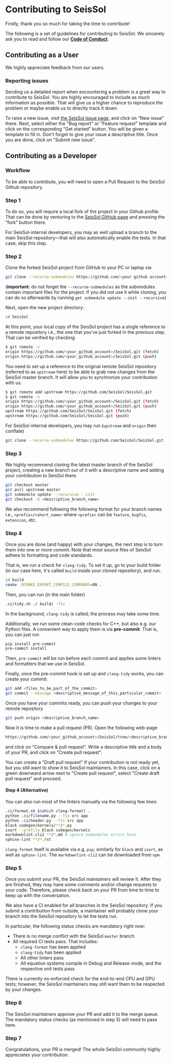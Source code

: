 <!--
    SPDX-FileCopyrightText: 2021 SeisSol Group

    SPDX-License-Identifier: BSD-3-Clause
    SPDX-LicenseComments: Full text under /LICENSE and /LICENSES/

    SPDX-FileContributor: Author lists in /AUTHORS and /CITATION.cff
-->

# Contributing to SeisSol

Firstly, thank you so much for taking the time to contribute!

The following is a set of guidelines for contributing to SeisSol. We sincerely
ask you to read and follow our [**Code of Conduct**](CODE_OF_CONDUCT.md).

## Contributing as a User

We highly appreciate feedback from our users.

### Reporting issues

Sending us a detailed report when encountering a problem is a great way to
contribute to SeisSol. You are highly encouraged to include as much information
as possible. That will give us a higher chance
to reproduce the problem or maybe enable us to directly track it down.

To raise a new issue, visit [the SeisSol Issue page](https://github.com/SeisSol/SeisSol/issues),
and click on "New issue" there. Next, select either the "Bug report" or "Feature
request" template and click on the corresponding "Get started" button.
You will be given a template to fill in.
Don't forget to give your issue a descriptive title.
Once you are done, click on "Submit new issue".

## Contributing as a Developer

### Workflow

To be able to contribute, you will need to open a Pull Request to the
SeisSol Github repository.

### Step 1

To do so, you will require a local fork of the project in your Github profile.
That can be done by venturing to the
[SeisSol GitHub page](https://github.com/SeisSol/SeisSol)
and pressing the “fork” button there.

For SeisSol-internal developers, you may as well upload a branch to the main
SeisSol repository—that will also automatically enable the tests.
In that case, skip this step.

### Step 2

Clone the forked SeisSol project from GitHub to your PC or laptop via

```bash
git clone --recurse-submodules https://github.com/<your github account>/SeisSol.git
```

(**important:** do not forget the `--recurse-submodules` as the submodules
contain important files for the project. If you did not use it while cloning,
you can do so afterwards by running `get submodule update --init --recursive`)

Next, open the new project directory:

```bash
cd SeisSol
```

At this point, your local copy of the SeisSol project has a single reference to
a remote repository i.e., the one that you've just forked in the previous step.
That can be verified by checking

```bash
$ git remote -v
origin https://github.com/<your_github_account>/SeisSol.git (fetch)
origin https://github.com/<your_github_account>/SeisSol.git (push)
```

You need to set up a reference to the original remote SeisSol repository
(referred to as `upstream` here) to be able to grab new changes from the
SeisSol master branch. It will allow you to synchronize your contribution with us.

```bash
$ git remote add upstream https://github.com/SeisSol/SeisSol.git
$ git remote -v
origin https://github.com/<your_github_account>/SeisSol.git (fetch)
origin https://github.com/<your_github_account>/SeisSol.git (push)
upstream https://github.com/SeisSol/SeisSol.git (fetch)
upstream https://github.com/SeisSol/SeisSol.git (push)
```

For SeisSol-internal developers, you may run (`upstream` and `origin` then conflate)

```bash
git clone --recurse-submodules https://github.com/SeisSol/SeisSol.git
```

### Step 3

We highly recommend cloning the latest master branch of the SeisSol project,
creating a new branch out of it with a descriptive name and adding your
contribution to SeisSol there.

```bash
git checkout master
git pull upstream master
git submodule update --recursive --init
git checkout -b <descriptive_branch_name>
```

We also recommend following the following format for your branch names i.e.,
`<prefix>/<short_name>` where `<prefix>` can be `feature`, `bugfix`, `extension`,
etc.

### Step 4

Once you are done (and happy) with your changes, the next step is to turn them
into one or more commit. Note that most source files of SeisSol
adhere to formatting and code standards.

That is, we run a check for `clang-tidy`. To set it up, go to your build
folder (in our case here, it's called `build` inside your cloned repository),
and run.

```bash
cd build
cmake -DCMAKE_EXPORT_COMPILE_COMMANDS=ON .
```

Then, you can run (in the main folder)

```bash
.ci/tidy.sh ./ build/ -fix
```

In the background, `clang-tidy` is called; the process may take some time.

Additionally, we run some clean-code checks for C++,
but also e.g. our Python files. A convenient way to apply them
is via **pre-commit**. That is, you can just run

```bash
pip install pre-commit
pre-commit install
```

Then, `pre-commit` will be run before each commit and applies
some linters and formatters that we use in SeisSol.

Finally, once the pre-commit hook is set up and
`clang-tidy` works, you can create your commit:

```bash
git add <files_to_be_part_of_the_commit>
git commit --message <descriptive_message_of_this_particular_commit>
```

Once you have your commits ready, you can push your changes to your remote repository

```bash
git push origin <descriptive_branch_name>
```

Now it is time to make a pull request (PR). Open the following web-page

```bash
https://github.com/<your_github_account>/SeisSol/tree/<descriptive_branch_name>
```

and click on "Compare & pull request". Write a descriptive title and a body of
your PR, and click on "Create pull request".

You can create a "Draft pull request" If your contribution is not ready yet, but
you still want to show it to SeisSol maintainers. In this case, click on a green
downward arrow next to "Create pull request", select "Create draft pull request"
and proceed.

#### Step 4 (Alternative)

You can also run most of the linters manually via the following few lines:

```bash
.ci/format.sh $(which clang-format) .
python .ci/filename.py --fix src app
python .ci/header.py --fix src app
black codegen/kernels/**/*.py
isort --profile black codegen/kernels
markdownlint-cli2 **/*.md # ignore submodules errors here
sphinx-lint **/*.rst
```

`clang-format` itself is available via e.g. `pip`; similarly for `black` and `isort`,
as well as `sphinx-lint`. The `markdownlint-cli2` can be downloaded from `npm`.

### Step 5

Once you submit your PR, the SeisSol maintainers will review it. After they are
finished, they may have some comments and/or change requests to your code.
Therefore, please check back on your PR from time to time to keep up with the conversation.

We also have a CI enabled for all branches in the SeisSol repository. If you
submit a contribution from outside, a maintainer will probably clone your branch
into the SeisSol repository to let the tests run.

In particular, the following status checks are mandatory right now:

* There is no merge conflict with the SeisSol `master` branch
* All required CI tests pass. That includes:
  * `clang-format` has been applied
  * `clang-tidy` has been applied
  * All other linters pass
  * All equation systems compile in Debug and Release mode, and the respective
    unit tests pass

There is currently no enforced check for the end-to-end CPU and GPU tests;
however, the SeisSol maintainers may still want them to be respected by your changes.

### Step 6

The SeisSol maintainers approve your PR and add it to the merge queue.
The mandatory status checks (as mentioned in step 5) will need to pass here.

### Step 7

Congratulations, your PR is merged! The whole SeisSol community highly
appreciates your contribution.
